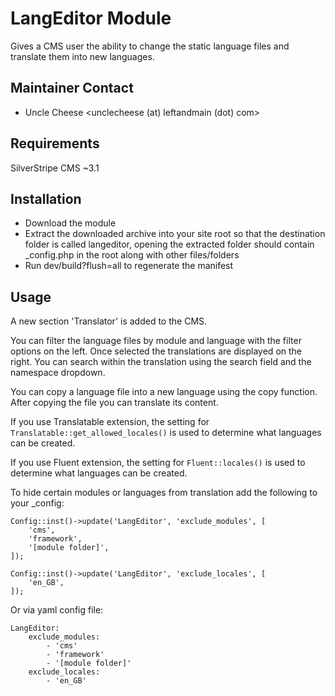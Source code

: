 # LangEditor Module
Gives a CMS user the ability to change the static language files and translate them into new languages.

## Maintainer Contact

 * Uncle Cheese
   <unclecheese (at) leftandmain (dot) com>

## Requirements

SilverStripe CMS ~3.1

## Installation
* Download the module
* Extract the downloaded archive into your site root so that the destination folder is called langeditor, opening the extracted folder should contain _config.php in the root along with other files/folders
* Run dev/build?flush=all to regenerate the manifest

## Usage
A new section 'Translator' is added to the CMS. 

You can filter the language files by module and language with the filter options on the left. Once selected the translations are displayed on the right. You can search within the translation using the search field and the namespace dropdown.

You can copy a language file into a new language using the copy function. After copying the file you can translate its content.

If you use Translatable extension, the setting for `Translatable::get_allowed_locales()` is used to determine what languages can be created.

If you use Fluent extension, the setting for `Fluent::locales()` is used to determine what languages can be created.

To hide certain modules or languages from translation add the following to your _config:

```
Config::inst()->update('LangEditor', 'exclude_modules', [
    'cms',
    'framework',
    '[module folder]',
]);

Config::inst()->update('LangEditor', 'exclude_locales', [
    'en_GB',
]);
```

Or via yaml config file:

```
LangEditor:
    exclude_modules:
        - 'cms'
        - 'framework'
        - '[module folder]'
    exclude_locales:
        - 'en_GB'
```

